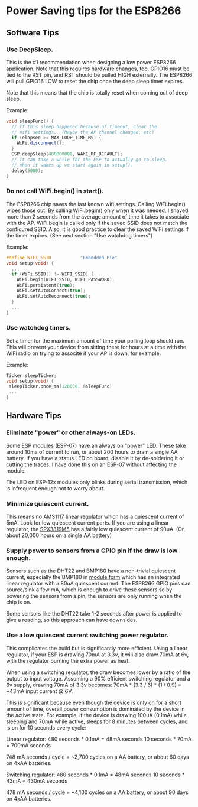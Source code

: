# Power Saving tips for the ESP8266

## Software Tips

### Use DeepSleep.

This is the #1 recommendation when designing a low power ESP8266 application.
Note that this requires hardware changes, too.  GPIO16 must be tied to the RST
pin, and RST should be pulled HIGH externally.  The ESP8266 will pull GPIO16
LOW to reset the chip once the deep sleep timer expires.

Note that this means that the chip is totally reset when coming out of deep
sleep.

Example:
```C++
void sleepFunc() {
  // If this sleep happened because of timeout, clear the
  // Wifi settings.  (Maybe the AP channel changed, etc)
  if (elapsed >= MAX_LOOP_TIME_MS) {
    WiFi.disconnect();
  }
  ESP.deepSleep(480000000, WAKE_RF_DEFAULT);
  // It can take a while for the ESP to actually go to sleep.
  // When it wakes up we start again in setup().
  delay(5000);
}
```

### Do not call WiFi.begin() in start().

The ESP8266 chip saves the last known wifi settings.  Calling WiFi.begin()
wipes those out.  By calling WiFi.begin() only when it was needed, I shaved
more than 2 seconds from the average amount of time it takes to associate with
the AP.  WiFi.begin is called only if the saved SSID does not match the
configured SSID.  Also, it is good practice to clear the saved WiFi settings if
the timer expires.  (See next section "Use watchdog timers")

Example:
```C++
#define WIFI_SSID           "Embedded Pie"
void setup(void) {
  ...
  if (WiFi.SSID() != WIFI_SSID) {
    WiFi.begin(WIFI_SSID, WIFI_PASSWORD);
    WiFi.persistent(true);
    WiFi.setAutoConnect(true);
    WiFi.setAutoReconnect(true);
  }
  ...
}
```

### Use watchdog timers.

Set a timer for the maximum amount of time your polling loop
should run.  This will prevent your device from sitting there for
hours at a time with the WiFi radio on trying to associte if your
AP is down, for example.

Example:
```C++
Ticker sleepTicker;
void setup(void) {
 sleepTicker.once_ms(120000, &sleepFunc)
 ...
}
```

## Hardware Tips

### Eliminate "power" or other always-on LEDs.

Some ESP modules (ESP-07) have an always on "power" LED.  These take around
10ma of current to run, or about 200 hours to drain a single AA battery.  If
you have a status LED on board, disable it by de-soldering it or cutting the
traces.  I have done this on an ESP-07 without affecting the module.

The LED on ESP-12x modules only blinks during serial transmission,
which is infrequent enough not to worry about.

### Minimize quiescent current.

This means no [AMS1117](http://www.advanced-monolithic.com/pdf/ds1117.pdf)
linear regulator which has a quiescent current of 5mA.  Look for low quiescent
current parts.  If you are using a linear regulator, the
[SPX3819M5](https://www.digikey.com/product-detail/en/exar-corporation/SPX3819M5-L-3-3%2FTR/1016-1873-1-ND/3586590)
has a fairly low quiescent current of 90uA.  (Or, about 20,000 hours on a
single AA battery)

### Supply power to sensors from a GPIO pin if the draw is low enough.

Sensors such as the DHT22 and BMP180 have a non-trivial quiescent current,
especially the BMP180 in
[module form](http://www.electrodragon.com/product/bmp180-barometric-pressure-sensor-board/)
which has an integrated linear regulator with a 80uA quiescent current.  The
ESP8266 GPIO pins can source/sink a few mA, which is enough to drive these
sensors so by powering the sensors from a pin, the sensors are only running
when the chip is on.

Some sensors like the DHT22 take 1-2 seconds after power is applied to give a
reading, so this approach can have downsides.

### Use a low quiescent current switching power regulator.

This complicates the build but is significantly more efficient.  Using a linear
regulator, if your ESP is drawing 70mA at 3.3v, it will also draw 70mA at 6v,
with the regulator burning the extra power as heat.

When using a switching regulator, the draw becomes lower by a ratio of the
output to input voltage.  Assuming a 90% efficient switching regulator and a 6v
supply, drawing 70mA of 3.3v becomes:
70mA * (3.3 / 6) * (1 / 0.9) = ~43mA input current @ 6V.

This is significant because even though the device is only on for a short
amount of time, overall power consumption is dominated by the device in the
active state.  For example, if the device is drawing 100uA (0.1mA) while
sleeping and 70mA while active, sleeps for 8 minutes between cycles, and is on
for 10 seconds every cycle:

Linear regulator:
480 seconds * 0.1mA = 48mA seconds
10 seconds * 70mA = 700mA seconds

748 mA seconds / cycle = ~2,700 cycles on a AA battery, or about
60 days on 4xAA batteries.

Switching regulator:
480 seconds * 0.1mA = 48mA seconds
10 seconds * 43mA = 430mA seconds

478 mA seconds / cycle = ~4,100 cycles on a AA battery, or about
90 days on 4xAA batteries.
